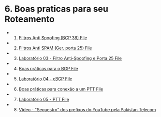# 6. Boas praticas para seu Roteamento

* 1. [Filtros Anti Spoofing (BCP 38) File](https://github.com/miguel7penteado/redes/blob/master/BCOP/6_Boas_Praticas_Para_Seu_Roteamento/01-bcp38.pdf)
* 2. [Filtros Anti SPAM (Ger. porta 25) File](https://github.com/miguel7penteado/redes/blob/master/BCOP/6_Boas_Praticas_Para_Seu_Roteamento/02-gerencia_porta_25.pdf)
* 3. [Laboratório 03 - Filtro Anti-Spoofing e Porta 25 File](https://github.com/miguel7penteado/redes/blob/master/BCOP/6_Boas_Praticas_Para_Seu_Roteamento/03-Laboratorio_spoofing_porta_25.pdf)
* 4. [Boas práticas para o BGP File](https://github.com/miguel7penteado/redes/blob/master/BCOP/6_Boas_Praticas_Para_Seu_Roteamento/04-boas_praticas_BGP.pdf)
* 5. [Laboratório 04 - eBGP File](https://github.com/miguel7penteado/redes/blob/master/BCOP/6_Boas_Praticas_Para_Seu_Roteamento/05-Laboratorio_eBGP.pdf)
* 6. [Boas práticas para conexão a um PTT File]()
* 7. [Laboratório 05 - PTT File]()
* 8. [Vídeo - "Sequestro" dos prefixos do YouTube pela Pakistan Telecom](https://github.com/miguel7penteado/redes/blob/master/BCOP/6_Boas_Praticas_Para_Seu_Roteamento/video-01-Youtube_e_Paquistao_Telecom.mp4)
